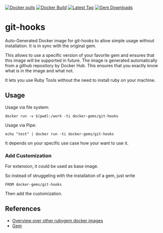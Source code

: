 [![Docker pulls](https://img.shields.io/docker/pulls/rubygem/git-hooks.svg)](https://hub.docker.com/r/rubygem/git-hooks/)
[![Docker Build](https://img.shields.io/docker/automated/rubygem/git-hooks.svg)](https://hub.docker.com/r/rubygem/git-hooks/)
[![Latest Tag](https://img.shields.io/github/tag/docker-rubygem/git-hooks.svg)](https://hub.docker.com/r/rubygem/git-hooks/)
[![Gem Downloads](https://img.shields.io/gem/dt/git-hooks.svg)](https://rubygems.org/gems/git-hooks/)
# git-hooks

Auto-Generated Docker image for git-hooks to allow simple usage without installation.
It is in sync with the original gem.

This allows to use a specific version of your favorite gem and ensures that this image will be supported in future.
The image is generated automatically from a github repository by Docker Hub.
This ensures that you exactly know what is in the image and what not.

It lets you use Ruby Tools without the need to install ruby on your machine.

## Usage

Usage via file system:

`docker run -v $(pwd):/work -ti docker-gems/git-hooks`

Usage via Pipe:

`echo "test" | docker run -ti docker-gems/git-hooks`

It depends on your specific use case how your want to use it.

### Add Customization

For extension, it could be used as base image.

So instead of struggeling with the installation of a gem, just write

`FROM docker-gems/git-hooks`

Then add the customization.

## References

 - [Overview over other rubygem docker images](https://github.com/thinkbot/docker-rubygem)
 - [Gem](https://rubygems.org/gems/git-hooks/)
